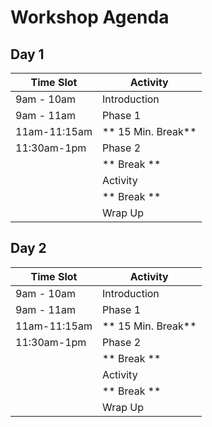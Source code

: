# Workshop Agenda
## Day 1
| Time Slot| Activity     | 
|--------------|----------|
| 9am - 10am | Introduction   |
| 9am - 11am | Phase 1    |
| 11am-11:15am    |** 15 Min. Break** |
|11:30am-1pm| Phase 2|
| | ** Break ** |
| | Activity|
| | ** Break **|
|| Wrap Up|


## Day 2
| Time Slot| Activity     | 
|--------------|----------|
| 9am - 10am | Introduction   |
| 9am - 11am | Phase 1    |
| 11am-11:15am    |** 15 Min. Break** |
|11:30am-1pm| Phase 2|
| | ** Break **|
| | Activity|
| | ** Break **|
| | Wrap Up|



